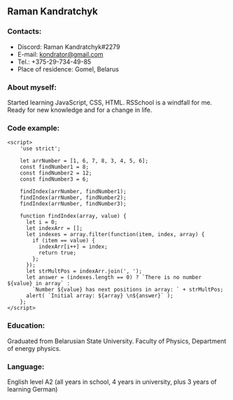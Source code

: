 ## Raman Kandratchyk
### Contacts:
+ Discord: Raman Kandratchyk#2279
+ E-mail: kondrator@gmail.com
+ Tel.: +375-29-734-49-85
+ Place of residence: Gomel, Belarus

### About myself:
Started learning JavaScript, CSS, HTML. RSSchool is a windfall for me.
Ready for new knowledge and for a change in life.

### Code example:
```
<script>
    'use strict';

	let arrNumber = [1, 6, 7, 8, 3, 4, 5, 6];
	const findNumber1 = 8;
	const findNumber2 = 12;
	const findNumber3 = 6;

	findIndex(arrNumber, findNumber1);
	findIndex(arrNumber, findNumber2);
	findIndex(arrNumber, findNumber3);

	function findIndex(array, value) {
	  let i = 0;
	  let indexArr = [];
	  let indexes = array.filter(function(item, index, array) {
	    if (item == value) {
		  indexArr[i++] = index;
		  return true;
		};
	  });
	  let strMultPos = indexArr.join(', ');
	  let answer = (indexes.length == 0) ? `There is no number ${value} in array` :
	    `Number ${value} has next positions in array: ` + strMultPos;
	  alert( `Initial array: ${array} \n${answer}` );  
	};
</script>
```
### Education:
Graduated from Belarusian State University.
Faculty of Physics, Department of energy physics.

### Language:
English level A2 (all years in school, 4 years in university, plus 3 years of learning German)
